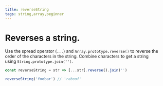 ```yaml
---
title: reverseString
tags: string,array,beginner
---
```


# Reverses a string.

Use the spread operator (`...`) and `Array.prototype.reverse()` to reverse the order of the characters in the string.
Combine characters to get a string using `String.prototype.join('')`.

```js
const reverseString = str => [...str].reverse().join('')
```

```js
reverseString('foobar') // 'raboof'
```
